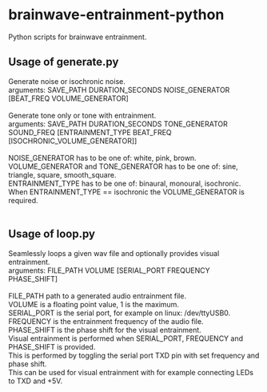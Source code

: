 # brainwave-entrainment-python
Python scripts for brainwave entrainment.
<h2>Usage of generate.py</h2>
Generate noise or isochronic noise.<br/>
arguments: SAVE_PATH DURATION_SECONDS NOISE_GENERATOR [BEAT_FREQ VOLUME_GENERATOR]<br/><br/>
Generate tone only or tone with entrainment.<br/>
arguments: SAVE_PATH DURATION_SECONDS TONE_GENERATOR SOUND_FREQ [ENTRAINMENT_TYPE BEAT_FREQ [ISOCHRONIC_VOLUME_GENERATOR]]<br/><br/>
NOISE_GENERATOR has to be one of: white, pink, brown.<br/>
VOLUME_GENERATOR and TONE_GENERATOR has to be one of: sine, triangle, square, smooth_square.<br/>
ENTRAINMENT_TYPE has to be one of: binaural, monoural, isochronic.<br/>
When ENTRAINMENT_TYPE == isochronic the VOLUME_GENERATOR is required.<br/><br/>
<h2>Usage of loop.py</h2>
Seamlessly loops a given wav file and optionally provides visual entrainment.<br/>
arguments: FILE_PATH VOLUME [SERIAL_PORT FREQUENCY PHASE_SHIFT]<br/><br/>
FILE_PATH path to a generated audio entrainment file.<br/>
VOLUME is a floating point value, 1 is the maximum.<br/>
SERIAL_PORT is the serial port, for example on linux: /dev/ttyUSB0.<br/>
FREQUENCY is the entrainment frequency of the audio file.<br/>
PHASE_SHIFT is the phase shift for the visual entrainment.<br/>
Visual entrainment is performed when SERIAL_PORT, FREQUENCY and PHASE_SHIFT is provided.<br/>
This is performed by toggling the serial port TXD pin with set frequency and phase shift.<br/>
This can be used for visual entrainment with for example connecting LEDs to TXD and +5V.<br/>
